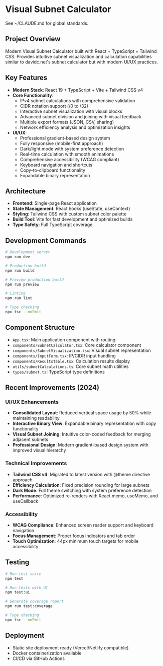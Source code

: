 # Visual Subnet Calculator

See ~/CLAUDE.md for global standards.

## Project Overview

Modern Visual Subnet Calculator built with React + TypeScript + Tailwind CSS. Provides intuitive subnet visualization and calculation capabilities similar to davidc.net's subnet calculator but with modern UI/UX practices.

## Key Features

- **Modern Stack**: React 19 + TypeScript + Vite + Tailwind CSS v4
- **Core Functionality**:
  - IPv4 subnet calculations with comprehensive validation
  - CIDR notation support (/0 to /32)
  - Interactive subnet visualization with visual blocks
  - Advanced subnet division and joining with visual feedback
  - Multiple export formats (JSON, CSV, sharing)
  - Network efficiency analysis and optimization insights
- **UI/UX**:
  - Professional gradient-based design system
  - Fully responsive (mobile-first approach)
  - Dark/light mode with system preference detection
  - Real-time calculation with smooth animations
  - Comprehensive accessibility (WCAG compliant)
  - Keyboard navigation and shortcuts
  - Copy-to-clipboard functionality
  - Expandable binary representation

## Architecture

- **Frontend**: Single-page React application
- **State Management**: React hooks (useState, useContext)
- **Styling**: Tailwind CSS with custom subnet color palette
- **Build Tool**: Vite for fast development and optimized builds
- **Type Safety**: Full TypeScript coverage

## Development Commands

```bash
# Development server
npm run dev

# Production build  
npm run build

# Preview production build
npm run preview

# Linting
npm run lint

# Type checking
npx tsc --noEmit
```

## Component Structure

- `App.tsx`: Main application component with routing
- `components/SubnetCalculator.tsx`: Core calculator component
- `components/SubnetVisualization.tsx`: Visual subnet representation
- `components/InputForm.tsx`: IP/CIDR input handling
- `components/ResultsTable.tsx`: Calculation results display
- `utils/subnetCalculations.ts`: Core subnet math utilities
- `types/subnet.ts`: TypeScript type definitions

## Recent Improvements (2024)

### UI/UX Enhancements
- **Consolidated Layout**: Reduced vertical space usage by 50% while maintaining readability
- **Interactive Binary View**: Expandable binary representation with copy functionality
- **Visual Subnet Joining**: Intuitive color-coded feedback for merging adjacent subnets
- **Professional Design**: Modern gradient-based design system with improved visual hierarchy

### Technical Improvements
- **Tailwind CSS v4**: Migrated to latest version with @theme directive approach
- **Efficiency Calculation**: Fixed precision rounding for large subnets
- **Dark Mode**: Full theme switching with system preference detection
- **Performance**: Optimized re-renders with React.memo, useMemo, and useCallback

### Accessibility
- **WCAG Compliance**: Enhanced screen reader support and keyboard navigation
- **Focus Management**: Proper focus indicators and tab order
- **Touch Optimization**: 44px minimum touch targets for mobile accessibility

## Testing

```bash
# Run test suite
npm test

# Run tests with UI
npm test:ui

# Generate coverage report
npm run test:coverage

# Type checking
npx tsc --noEmit
```

## Deployment

- Static site deployment ready (Vercel/Netlify compatible)
- Docker containerization available
- CI/CD via GitHub Actions